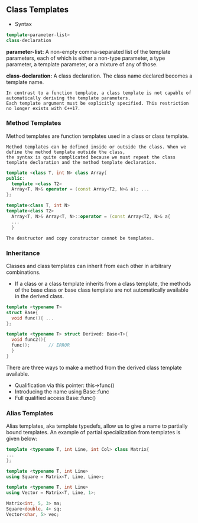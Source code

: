 ## Class Templates
* Syntax
```c++
template<parameter-list>
class-declaration
```
**parameter-list:**
A non-empty comma-separated list of the template parameters, each of which is either a non-type parameter, 
a type parameter, a template parameter, or a mixture of any of those.

**class-declaration:** A class declaration. The class name declared becomes a template name.
```
In contrast to a function template, a class template is not capable of automatically deriving the template parameters. 
Each template argument must be explicitly specified. This restriction no longer exists with C++17.
```

### Method Templates
Method templates are function templates used in a class or class template.
```
Method templates can be defined inside or outside the class. When we define the method template outside the class, 
the syntax is quite complicated because we must repeat the class template declaration and the method template declaration.
```

```c++
template <class T, int N> class Array{
public:
  template <class T2>
  Array<T, N>& operator = (const Array<T2, N>& a); ...
};

template<class T, int N>
template<class T2>
  Array<T, N>& Array<T, N>::operator = (const Array<T2, N>& a{
  ...
  }
```

```
The destructor and copy constructor cannot be templates.
```

### Inheritance
Classes and class templates can inherit from each other in arbitrary combinations.

* If a class or a class template inherits from a class template, the methods of the base class or base class 
template are not automatically available in the derived class.

```c++
template <typename T>
struct Base{
  void func(){ ...
};

template <typename T> struct Derived: Base<T>{
  void func2(){
  func();       // ERROR
  }
}
```

There are three ways to make a method from the derived class template available.

* Qualification via this pointer: this->func()
* Introducing the name using Base<T>::func
* Full qualified access Base<T>::func()

### Alias Templates
Alias templates, aka template typedefs, allow us to give a name to partially bound templates. An example of partial 
specialization from templates is given below:

```c++
template <typename T, int Line, int Col> class Matrix{
...
};

template <typename T, int Line>
using Square = Matrix<T, Line, Line>;

template <typename T, int Line>
using Vector = Matrix<T, Line, 1>;

Matrix<int, 5, 3> ma;
Square<double, 4> sq;
Vector<char, 5> vec;
```